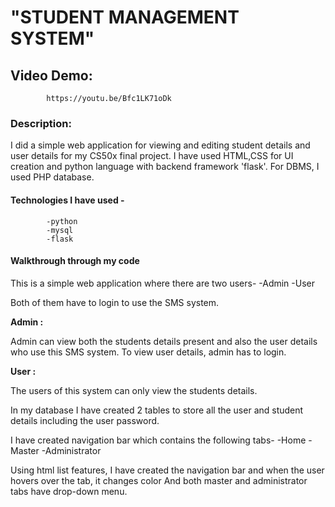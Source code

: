 #                "STUDENT MANAGEMENT SYSTEM"

##  Video Demo:
            https://youtu.be/Bfc1LK71oDk


### Description:
  I did a simple web application for viewing and editing student details and user details  for my CS50x final project.
             I have used HTML,CSS for UI creation and python language with backend framework 'flask'.
             For DBMS, I used PHP database.


#### Technologies I have used - 
            -python
            -mysql
            -flask

#### Walkthrough through my code

  This is a simple web application where there are two users-
  -Admin
  -User
  
  
  Both of them have to login to use the SMS system.


  **Admin :**

  Admin can view both the students details present and also the user details who use this SMS system.
  To view user details, admin has to login.



  **User :**

  The users of this system can only view the students details.


In my database I have created 2 tables to store all the user and student details including the user password.


I have created navigation bar which contains the following tabs-
  -Home
  -Master
  -Administrator



Using html list features, I have created the navigation bar and when the user hovers over the tab, it changes color
And both master and administrator tabs have drop-down menu.
